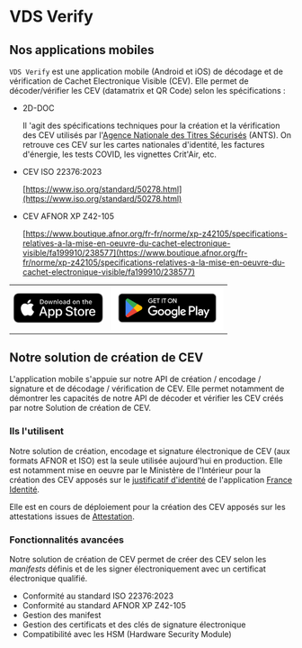 # VDS Verify

## Nos applications mobiles

`VDS Verify` est une application mobile (Android et iOS) de décodage et de vérification de Cachet Electronique Visible (CEV). Elle permet de décoder/vérifier les CEV (datamatrix et QR Code) selon les spécifications :

- 2D-DOC

  Il 'agit des spécifications techniques pour la création et la vérification des CEV utilisés par l'[Agence Nationale des Titres Sécurisés](https://ants.gouv.fr/nos-missions/les-solutions-numeriques/2d-doc) (ANTS). On retrouve ces CEV sur les cartes nationales d'identité, les factures d'énergie, les tests COVID, les vignettes Crit'Air, etc.

- CEV ISO 22376:2023

  [https://www.iso.org/standard/50278.html](https://www.iso.org/standard/50278.html)

- CEV AFNOR XP Z42-105

  [https://www.boutique.afnor.org/fr-fr/norme/xp-z42105/specifications-relatives-a-la-mise-en-oeuvre-du-cachet-electronique-visible/fa199910/238577](https://www.boutique.afnor.org/fr-fr/norme/xp-z42105/specifications-relatives-a-la-mise-en-oeuvre-du-cachet-electronique-visible/fa199910/238577)

<table cellspacing="0" cellpadding="0"><tr><td><a href="https://apps.apple.com/fr/app/vds-verify/id6463440128?itsct=apps_box_badge&itscg=30200"><img src="assets/app-store-badge.svg" alt="Download on the App Store" style="width:160px;"/></a></td><td><a href="https://play.google.com/store/apps/details?id=com.stelau.vdsverify&pcampaignid=pcampaignidMKT-Other-global-all-co-prtnr-py-PartBadge-Mar2515-1"><img src="assets/google-play-badge.png" alt="Get it on the Play Store" style="width:200px;" /></a></td></tr></table>

## Notre solution de création de CEV

L'application mobile s'appuie sur notre API de création / encodage / signature et de décodage / vérification de CEV. Elle permet notamment de démontrer les capacités de notre API de décoder et vérifier les CEV créés par notre Solution de création de CEV.

### Ils l'utilisent

Notre solution de création, encodage et signature électronique de CEV (aux formats AFNOR et ISO) est la seule utilisée aujourd'hui en production. Elle est notamment mise en oeuvre par le Ministère de l'Intérieur pour la création des CEV apposés sur le [justificatif d'identité](https://france-identite.gouv.fr/justificatif/) de l'application [France Identité](https://france-identite.gouv.fr/).

Elle est en cours de déploiement pour la création des CEV apposés sur les attestations issues de [Attestation](https://attestation.france-identite.gouv.fr/).

### Fonctionnalités avancées

Notre solution de création de CEV permet de créer des CEV selon les _manifests_ définis et de les signer électroniquement avec un certificat électronique qualifié.

- Conformité au standard ISO 22376:2023
- Conformité au standard AFNOR XP Z42-105
- Gestion des manifest
- Gestion des certificats et des clés de signature électronique
- Compatibilité avec les HSM (Hardware Security Module)
